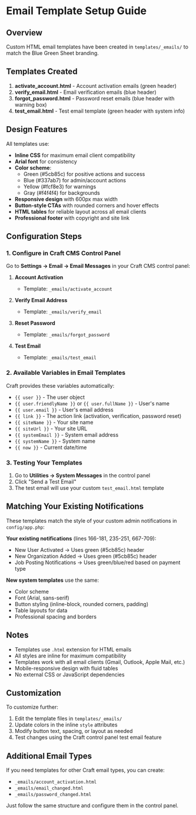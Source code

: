 # Email Template Setup Guide

## Overview
Custom HTML email templates have been created in `templates/_emails/` to match the Blue Green Sheet branding.

## Templates Created
1. **activate_account.html** - Account activation emails (green header)
2. **verify_email.html** - Email verification emails (blue header)
3. **forgot_password.html** - Password reset emails (blue header with warning box)
4. **test_email.html** - Test email template (green header with system info)

## Design Features
All templates use:
- **Inline CSS** for maximum email client compatibility
- **Arial font** for consistency
- **Color scheme**:
  - Green (#5cb85c) for positive actions and success
  - Blue (#337ab7) for admin/account actions
  - Yellow (#fcf8e3) for warnings
  - Gray (#f4f4f4) for backgrounds
- **Responsive design** with 600px max width
- **Button-style CTAs** with rounded corners and hover effects
- **HTML tables** for reliable layout across all email clients
- **Professional footer** with copyright and site link

## Configuration Steps

### 1. Configure in Craft CMS Control Panel

Go to **Settings → Email → Email Messages** in your Craft CMS control panel:

1. **Account Activation**
   - Template: `_emails/activate_account`

2. **Verify Email Address**
   - Template: `_emails/verify_email`

3. **Reset Password**
   - Template: `_emails/forgot_password`

4. **Test Email**
   - Template: `_emails/test_email`

### 2. Available Variables in Email Templates

Craft provides these variables automatically:
- `{{ user }}` - The user object
- `{{ user.friendlyName }}` or `{{ user.fullName }}` - User's name
- `{{ user.email }}` - User's email address
- `{{ link }}` - The action link (activation, verification, password reset)
- `{{ siteName }}` - Your site name
- `{{ siteUrl }}` - Your site URL
- `{{ systemEmail }}` - System email address
- `{{ systemName }}` - System name
- `{{ now }}` - Current date/time

### 3. Testing Your Templates

1. Go to **Utilities → System Messages** in the control panel
2. Click "Send a Test Email"
3. The test email will use your custom `test_email.html` template

## Matching Your Existing Notifications

These templates match the style of your custom admin notifications in `config/app.php`:

**Your existing notifications** (lines 166-181, 235-251, 667-709):
- New User Activated → Uses green (#5cb85c) header
- New Organization Added → Uses green (#5cb85c) header
- Job Posting Notifications → Uses green/blue/red based on payment type

**New system templates** use the same:
- Color scheme
- Font (Arial, sans-serif)
- Button styling (inline-block, rounded corners, padding)
- Table layouts for data
- Professional spacing and borders

## Notes

- Templates use `.html` extension for HTML emails
- All styles are inline for maximum compatibility
- Templates work with all email clients (Gmail, Outlook, Apple Mail, etc.)
- Mobile-responsive design with fluid tables
- No external CSS or JavaScript dependencies

## Customization

To customize further:
1. Edit the template files in `templates/_emails/`
2. Update colors in the inline `style` attributes
3. Modify button text, spacing, or layout as needed
4. Test changes using the Craft control panel test email feature

## Additional Email Types

If you need templates for other Craft email types, you can create:
- `_emails/account_activation.html`
- `_emails/email_changed.html`
- `_emails/password_changed.html`

Just follow the same structure and configure them in the control panel.
